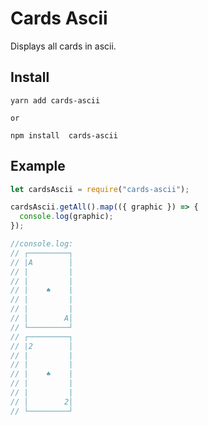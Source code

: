 # Cards Ascii

Displays all cards in ascii.

## Install

```shell
yarn add cards-ascii

or

npm install  cards-ascii
```

## Example

```js
let cardsAscii = require("cards-ascii");

cardsAscii.getAll().map(({ graphic }) => {
  console.log(graphic);
});

//console.log:
// ┌─────────┐
// |A        │
// |         |
// |         |
// |    ♠    |
// |         |
// |         |
// │        A│
// └─────────┘
// ┌─────────┐
// |2        │
// |         |
// |         |
// |    ♠    |
// |         |
// |         |
// │        2│
// └─────────┘
```
